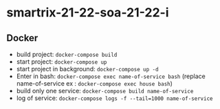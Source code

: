 # smartrix-21-22-soa-21-22-i

## Docker

- build project: `docker-compose build`
- start project: `docker-compose up`
- start project in background: `docker-compose up -d`
- Enter in bash: `docker-compose exec name-of-service bash` (replace name-of-service ex : `docker-compose exec house bash`)
- build only one service: `docker-compose build name-of-service`
- log of service: `docker-compose logs -f --tail=1000 name-of-service`